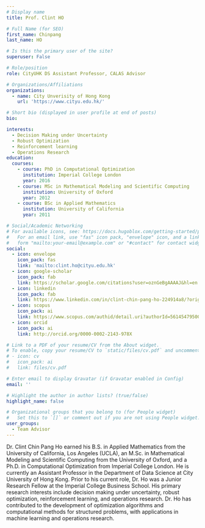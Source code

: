 ```yaml
---
# Display name
title: Prof. Clint HO

# Full Name (for SEO)
first_name: Chinpang 
last_name: HO

# Is this the primary user of the site?
superuser: False

# Role/position
role: CityUHK DS Assistant Professor, CALAS Advisor

# Organizations/Affiliations
organizations:
  - name: City Unverisity of Hong Kong
    url: 'https://www.cityu.edu.hk/'

# Short bio (displayed in user profile at end of posts)
bio: 

interests:
  - Decision Making under Uncertainty
  - Robust Optimization
  - Reinforcement learning
  - Operations Research
education:
  courses:
    - course: PhD in Computational Optimization
      institution: Imperial College London
      year: 2016
    - course: MSc in Mathematical Modeling and Scientific Computing
      institution: University of Oxford
      year: 2012 
    - course: BSc in Applied Mathematics
      institution: University of California
      year: 2011

# Social/Academic Networking
# For available icons, see: https://docs.hugoblox.com/getting-started/page-builder/#icons
#   For an email link, use "fas" icon pack, "envelope" icon, and a link in the
#   form "mailto:your-email@example.com" or "#contact" for contact widget.
social:
  - icon: envelope
    icon_pack: fas
    link: 'mailto:clint.ho@cityu.edu.hk'
  - icon: google-scholar
    icon_pack: fab
    link: https://scholar.google.com/citations?user=oznGeBgAAAAJ&hl=en
  - icon: linkedin
    icon_pack: fab
    link: https://www.linkedin.com/in/clint-chin-pang-ho-224914a8/?originalSubdomain=hk 
  - icon: scopus
    icon_pack: ai
    link: https://www.scopus.com/authid/detail.uri?authorId=56145479500     
  - icon: orcid
    icon_pack: ai
    link: http://orcid.org/0000-0002-2143-978X

# Link to a PDF of your resume/CV from the About widget.
# To enable, copy your resume/CV to `static/files/cv.pdf` and uncomment the lines below.
# - icon: cv
#   icon_pack: ai
#   link: files/cv.pdf

# Enter email to display Gravatar (if Gravatar enabled in Config)
email: ''

# Highlight the author in author lists? (true/false)
highlight_name: false

# Organizational groups that you belong to (for People widget)
#   Set this to `[]` or comment out if you are not using People widget.
user_groups:
  - Team Advisor
---
```


Dr. Clint Chin Pang Ho earned his B.S. in Applied Mathematics from the University of California, Los Angeles (UCLA), an M.Sc. in Mathematical Modeling and Scientific Computing from the University of Oxford, and a Ph.D. in Computational Optimization from Imperial College London. He is currently an Assistant Professor in the Department of Data Science at City University of Hong Kong. Prior to his current role, Dr. Ho was a Junior Research Fellow at the Imperial College Business School. His primary research interests include decision making under uncertainty, robust optimization, reinforcement learning, and operations research. Dr. Ho has contributed to the development of optimization algorithms and computational methods for structured problems, with applications in machine learning and operations research.